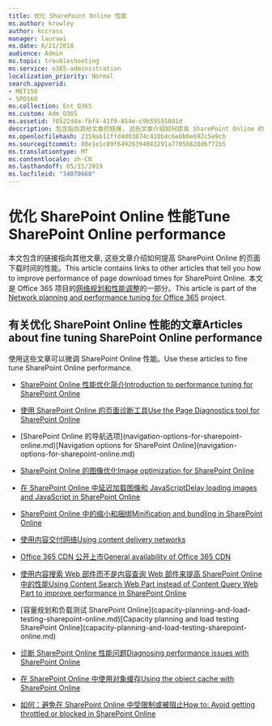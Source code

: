 ```yaml
---
title: 优化 SharePoint Online 性能
ms.author: krowley
author: kccross
manager: laurawi
ms.date: 6/21/2018
audience: Admin
ms.topic: troubleshooting
ms.service: o365-administration
localization_priority: Normal
search.appverid:
- MET150
- SPO160
ms.collection: Ent_O365
ms.custom: Adm_O365
ms.assetid: f0522d4a-fbf4-41f9-854e-c9b59555091d
description: 包含指向其他文章的链接, 这些文章介绍如何提高 SharePoint Online 的页面下载时间的性能。
ms.openlocfilehash: 2359ab11ffd4d03874c410b4c6e0b0e692c5e9cb
ms.sourcegitcommit: 08e1e1c09f64926394043291a77856620d6f72b5
ms.translationtype: MT
ms.contentlocale: zh-CN
ms.lasthandoff: 05/15/2019
ms.locfileid: "34070668"
---
```

# <a name="tune-sharepoint-online-performance"></a><span data-ttu-id="52269-103">优化 SharePoint Online 性能</span><span class="sxs-lookup"><span data-stu-id="52269-103">Tune SharePoint Online performance</span></span>

<span data-ttu-id="52269-104">本文包含的链接指向其他文章, 这些文章介绍如何提高 SharePoint Online 的页面下载时间的性能。</span><span class="sxs-lookup"><span data-stu-id="52269-104">This article contains links to other articles that tell you how to improve performance of page download times for SharePoint Online.</span></span> <span data-ttu-id="52269-105">本文是 Office 365 项目的[网络规划和性能调整](https://aka.ms/tune)的一部分。</span><span class="sxs-lookup"><span data-stu-id="52269-105">This article is part of the [Network planning and performance tuning for Office 365](https://aka.ms/tune) project.</span></span>
   
## <a name="articles-about-fine-tuning-sharepoint-online-performance"></a><span data-ttu-id="52269-106">有关优化 SharePoint Online 性能的文章</span><span class="sxs-lookup"><span data-stu-id="52269-106">Articles about fine tuning SharePoint Online performance</span></span>

<span data-ttu-id="52269-107">使用这些文章可以微调 SharePoint Online 性能。</span><span class="sxs-lookup"><span data-stu-id="52269-107">Use these articles to fine tune SharePoint Online performance.</span></span>
  
- [<span data-ttu-id="52269-108">SharePoint Online 性能优化简介</span><span class="sxs-lookup"><span data-stu-id="52269-108">Introduction to performance tuning for SharePoint Online</span></span>](introduction-to-performance-tuning-for-sharepoint-online.md)
    
- [<span data-ttu-id="52269-109">使用 SharePoint Online 的页面诊断工具</span><span class="sxs-lookup"><span data-stu-id="52269-109">Use the Page Diagnostics tool for SharePoint Online</span></span>](page-diagnostics-for-spo.md)
    
- <span data-ttu-id="52269-110">
  [SharePoint Online 的导航选项](navigation-options-for-sharepoint-online.md)</span><span class="sxs-lookup"><span data-stu-id="52269-110">[Navigation options for SharePoint Online](navigation-options-for-sharepoint-online.md)</span></span>
    
- [<span data-ttu-id="52269-111">SharePoint Online 的图像优化</span><span class="sxs-lookup"><span data-stu-id="52269-111">Image optimization for SharePoint Online</span></span>](image-optimization-for-sharepoint-online.md)
    
- [<span data-ttu-id="52269-112">在 SharePoint Online 中延迟加载图像和 JavaScript</span><span class="sxs-lookup"><span data-stu-id="52269-112">Delay loading images and JavaScript in SharePoint Online</span></span>](delay-loading-images-and-javascript-in-sharepoint-online.md)
    
- [<span data-ttu-id="52269-113">SharePoint Online 中的缩小和捆绑</span><span class="sxs-lookup"><span data-stu-id="52269-113">Minification and bundling in SharePoint Online</span></span>](minification-and-bundling-in-sharepoint-online.md)
    
- [<span data-ttu-id="52269-114">使用内容交付网络</span><span class="sxs-lookup"><span data-stu-id="52269-114">Using content delivery networks</span></span>](using-content-delivery-networks-with-sharepoint-online.md)
    
 - [<span data-ttu-id="52269-115">Office 365 CDN 公开上市</span><span class="sxs-lookup"><span data-stu-id="52269-115">General availability of Office 365 CDN</span></span>](https://dev.office.com/blogs/general-availability-of-office-365-cdn)
    
- [<span data-ttu-id="52269-116">使用内容搜索 Web 部件而不是内容查询 Web 部件来提高 SharePoint Online 中的性能</span><span class="sxs-lookup"><span data-stu-id="52269-116">Using Content Search Web Part instead of Content Query Web Part to improve performance in SharePoint Online</span></span>](using-content-search-web-part-instead-of-content-query-web-part-to-improve-perfo.md)
    
- <span data-ttu-id="52269-117">
  [容量规划和负载测试 SharePoint Online](capacity-planning-and-load-testing-sharepoint-online.md)</span><span class="sxs-lookup"><span data-stu-id="52269-117">[Capacity planning and load testing SharePoint Online](capacity-planning-and-load-testing-sharepoint-online.md)</span></span>
    
- [<span data-ttu-id="52269-118">诊断 SharePoint Online 性能问题</span><span class="sxs-lookup"><span data-stu-id="52269-118">Diagnosing performance issues with SharePoint Online</span></span>](diagnosing-performance-issues-with-sharepoint-online.md)
    
- [<span data-ttu-id="52269-119">在 SharePoint Online 中使用对象缓存</span><span class="sxs-lookup"><span data-stu-id="52269-119">Using the object cache with SharePoint Online</span></span>](using-the-object-cache-with-sharepoint-online.md)
    
- [<span data-ttu-id="52269-120">如何：避免在 SharePoint Online 中受限制或被阻止</span><span class="sxs-lookup"><span data-stu-id="52269-120">How to: Avoid getting throttled or blocked in SharePoint Online</span></span>](https://msdn.microsoft.com/en-us/library/office/dn889829.aspx)
    

